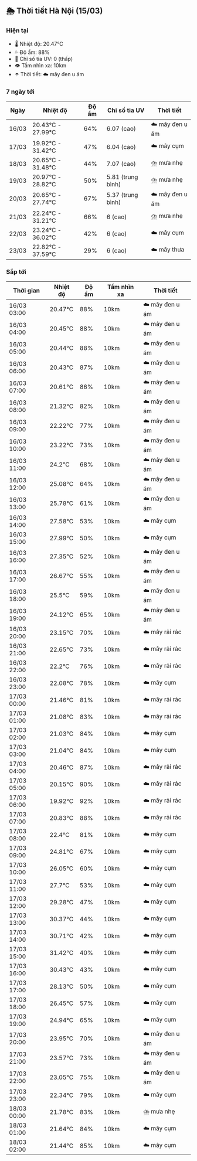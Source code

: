 ## 🌦️ Thời tiết Hà Nội (15/03)

### Hiện tại

- 🌡️ Nhiệt độ: 20.47℃
- 💦 Độ ẩm: 88%
- 🌟 Chỉ số tia UV: 0 (thấp)
- 👁️ Tầm nhìn xa: 10km
- ☂️ Thời tiết: ☁️ mây đen u ám

### 7 ngày tới

| Ngày | Nhiệt độ | Độ ẩm | Chỉ số tia UV | Thời tiết |
| --- | --- | --- | --- | --- |
| 16/03 | 20.43℃ - 27.99℃ | 64% | 6.07 (cao) | ☁️ mây đen u ám |
| 17/03 | 19.92℃ - 31.42℃ | 47% | 6.04 (cao) | ☁️ mây cụm |
| 18/03 | 20.65℃ - 31.48℃ | 44% | 7.07 (cao) | ⛈️ mưa nhẹ |
| 19/03 | 20.97℃ - 28.82℃ | 50% | 5.81 (trung bình) | ⛈️ mưa nhẹ |
| 20/03 | 20.65℃ - 27.74℃ | 67% | 5.37 (trung bình) | ☁️ mây đen u ám |
| 21/03 | 22.24℃ - 31.21℃ | 66% | 6 (cao) | ⛈️ mưa nhẹ |
| 22/03 | 23.24℃ - 36.02℃ | 42% | 6 (cao) | ☁️ mây cụm |
| 23/03 | 22.82℃ - 37.59℃ | 29% | 6 (cao) | ☁️ mây thưa |

### Sắp tới

| Thời gian | Nhiệt độ | Độ ẩm | Tầm nhìn xa | Thời tiết |
| --- | --- | --- | --- | --- |
| 16/03 03:00 | 20.47℃ | 88% | 10km | ☁️ mây đen u ám |
| 16/03 04:00 | 20.45℃ | 88% | 10km | ☁️ mây đen u ám |
| 16/03 05:00 | 20.44℃ | 88% | 10km | ☁️ mây đen u ám |
| 16/03 06:00 | 20.43℃ | 87% | 10km | ☁️ mây đen u ám |
| 16/03 07:00 | 20.61℃ | 86% | 10km | ☁️ mây đen u ám |
| 16/03 08:00 | 21.32℃ | 82% | 10km | ☁️ mây đen u ám |
| 16/03 09:00 | 22.22℃ | 77% | 10km | ☁️ mây đen u ám |
| 16/03 10:00 | 23.22℃ | 73% | 10km | ☁️ mây đen u ám |
| 16/03 11:00 | 24.2℃ | 68% | 10km | ☁️ mây đen u ám |
| 16/03 12:00 | 25.08℃ | 64% | 10km | ☁️ mây đen u ám |
| 16/03 13:00 | 25.78℃ | 61% | 10km | ☁️ mây đen u ám |
| 16/03 14:00 | 27.58℃ | 53% | 10km | ☁️ mây cụm |
| 16/03 15:00 | 27.99℃ | 50% | 10km | ☁️ mây cụm |
| 16/03 16:00 | 27.35℃ | 52% | 10km | ☁️ mây đen u ám |
| 16/03 17:00 | 26.67℃ | 55% | 10km | ☁️ mây đen u ám |
| 16/03 18:00 | 25.5℃ | 59% | 10km | ☁️ mây đen u ám |
| 16/03 19:00 | 24.12℃ | 65% | 10km | ☁️ mây đen u ám |
| 16/03 20:00 | 23.15℃ | 70% | 10km | ☁️ mây rải rác |
| 16/03 21:00 | 22.65℃ | 73% | 10km | ☁️ mây rải rác |
| 16/03 22:00 | 22.2℃ | 76% | 10km | ☁️ mây rải rác |
| 16/03 23:00 | 22.08℃ | 78% | 10km | ☁️ mây cụm |
| 17/03 00:00 | 21.46℃ | 81% | 10km | ☁️ mây rải rác |
| 17/03 01:00 | 21.08℃ | 83% | 10km | ☁️ mây rải rác |
| 17/03 02:00 | 21.03℃ | 84% | 10km | ☁️ mây cụm |
| 17/03 03:00 | 21.04℃ | 84% | 10km | ☁️ mây cụm |
| 17/03 04:00 | 20.46℃ | 87% | 10km | ☁️ mây rải rác |
| 17/03 05:00 | 20.15℃ | 90% | 10km | ☁️ mây rải rác |
| 17/03 06:00 | 19.92℃ | 92% | 10km | ☁️ mây rải rác |
| 17/03 07:00 | 20.83℃ | 88% | 10km | ☁️ mây rải rác |
| 17/03 08:00 | 22.4℃ | 81% | 10km | ☁️ mây cụm |
| 17/03 09:00 | 24.81℃ | 67% | 10km | ☁️ mây cụm |
| 17/03 10:00 | 26.05℃ | 60% | 10km | ☁️ mây cụm |
| 17/03 11:00 | 27.7℃ | 53% | 10km | ☁️ mây cụm |
| 17/03 12:00 | 29.28℃ | 47% | 10km | ☁️ mây cụm |
| 17/03 13:00 | 30.37℃ | 44% | 10km | ☁️ mây cụm |
| 17/03 14:00 | 30.71℃ | 42% | 10km | ☁️ mây cụm |
| 17/03 15:00 | 31.42℃ | 40% | 10km | ☁️ mây cụm |
| 17/03 16:00 | 30.43℃ | 43% | 10km | ☁️ mây cụm |
| 17/03 17:00 | 28.13℃ | 50% | 10km | ☁️ mây cụm |
| 17/03 18:00 | 26.45℃ | 57% | 10km | ☁️ mây cụm |
| 17/03 19:00 | 24.94℃ | 65% | 10km | ☁️ mây cụm |
| 17/03 20:00 | 23.95℃ | 70% | 10km | ☁️ mây đen u ám |
| 17/03 21:00 | 23.57℃ | 73% | 10km | ☁️ mây đen u ám |
| 17/03 22:00 | 23.05℃ | 75% | 10km | ☁️ mây đen u ám |
| 17/03 23:00 | 22.34℃ | 79% | 10km | ☁️ mây cụm |
| 18/03 00:00 | 21.78℃ | 83% | 10km | ⛈️ mưa nhẹ |
| 18/03 01:00 | 21.64℃ | 84% | 10km | ☁️ mây cụm |
| 18/03 02:00 | 21.44℃ | 85% | 10km | ☁️ mây cụm |
